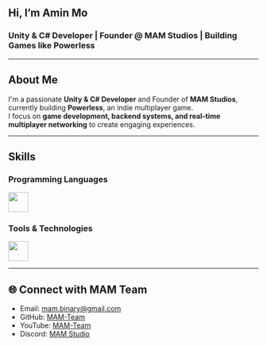 ## Hi, I’m Amin Mo
### Unity & C# Developer | Founder @ MAM Studios | Building Games like Powerless
---

## About Me
I'm a passionate **Unity & C# Developer** and Founder of **MAM Studios**, currently building **Powerless**, an indie multiplayer game.  
I focus on **game development, backend systems, and real-time multiplayer networking** to create engaging experiences.

---

## Skills

### Programming Languages

<img src="https://skillicons.dev/icons?i=cs,cpp,java,nodejs" height="40"/><br>

### Tools & Technologies

<img src="https://skillicons.dev/icons?i=unity,unreal,git,github,docker,linux,postgres,mongodb,bash" height="40"/><br>

---

## 🌐 Connect with MAM Team
- Email: mam.binary@gmail.com  
- GitHub: [MAM-Team](https://github.com/mam-team)  
- YouTube: [MAM-Team](https://www.youtube.com/@MAM-team)
- Discord: [MAM Studio](https://discord.gg/Z47TkYNv)
